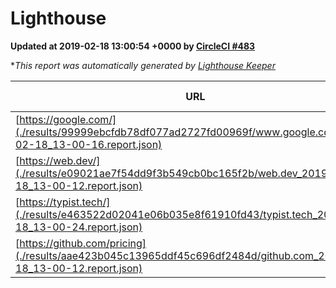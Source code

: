 
# Lighthouse

**Updated at 2019-02-18 13:00:54 +0000 by [CircleCI #483](https://circleci.com/gh/ItinerisLtd/lighthouse-keeper-example/483)**

**This report was automatically generated by [Lighthouse Keeper](https://github.com/itinerisltd/lighthouse-keeper)*

| URL | Performance | Accessibility | Best Practices | SEO | PWA | Updated At |
| --- | --- | --- | --- | --- | --- | --- |
| [https://google.com/](./results/99999ebcfdb78df077ad2727fd00969f/www.google.com_2019-02-18_13-00-16.report.json) | 0.95 | 0.71 | 0.93 | 0.8 | 0.58 | 2019-02-18T13:00:16.879Z |
| [https://web.dev/](./results/e09021ae7f54dd9f3b549cb0bc165f2b/web.dev_2019-02-18_13-00-12.report.json) | 0.91 | 0.93 | 0.93 | 0.91 | 1 | 2019-02-18T13:00:12.681Z |
| [https://typist.tech/](./results/e463522d02041e06b035e8f61910fd43/typist.tech_2019-02-18_13-00-24.report.json) | 1 |  |  |  |  | 2019-02-18T13:00:24.137Z |
| [https://github.com/pricing](./results/aae423b045c13965ddf45c696df2484d/github.com_2019-02-18_13-00-12.report.json) | 0.65 | 0.89 | 0.93 | 0.9 | 0.58 | 2019-02-18T13:00:12.219Z |

